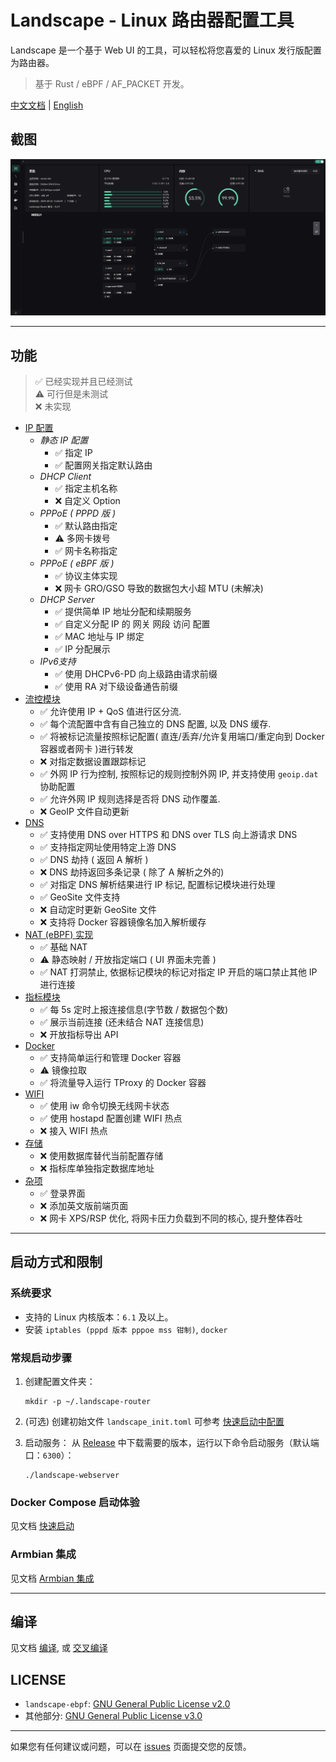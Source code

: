 # Landscape - Linux 路由器配置工具

Landscape 是一个基于 Web UI 的工具，可以轻松将您喜爱的 Linux 发行版配置为路由器。

> 基于 Rust / eBPF / AF_PACKET 开发。

[中文文档](./README.zh.md) | [English](./README.md)

## 截图
![](docs/images/1.png)

---
## 功能
> ✅ 已经实现并且已经测试  
> ⚠ 可行但是未测试  
> ❌ 未实现  

- <u>IP 配置</u>
    - *静态 IP 配置*
        - ✅ 指定 IP 
        - ✅ 配置网关指定默认路由
    - *DHCP Client*
        - ✅ 指定主机名称
        - ❌ 自定义 Option
    - *PPPoE ( PPPD 版 )*
        - ✅ 默认路由指定
        - ⚠ 多网卡拨号
        - ✅ 网卡名称指定
    - *PPPoE ( eBPF 版 )*
        - ✅ 协议主体实现
        - ❌ 网卡 GRO/GSO 导致的数据包大小超 MTU (未解决)
    - *DHCP Server*
        - ✅ 提供简单 IP 地址分配和续期服务
        - ✅ 自定义分配 IP 的 网关 网段 访问 配置
        - ✅ MAC 地址与 IP 绑定
        - ✅ IP 分配展示
    - *IPv6支持*
        - ✅ 使用 DHCPv6-PD 向上级路由请求前缀
        - ✅ 使用 RA 对下级设备通告前缀
- <u>流控模块</u>
    - ✅ 允许使用 IP + QoS 值进行区分流.
    - ✅ 每个流配置中含有自己独立的 DNS 配置, 以及 DNS 缓存.
    - ✅ 将被标记流量按照标记配置( 直连/丢弃/允许复用端口/重定向到 Docker 容器或者网卡 )进行转发 
    - ❌ 对指定数据设置跟踪标记
    - ✅ 外网 IP 行为控制, 按照标记的规则控制外网 IP, 并支持使用 `geoip.dat` 协助配置
    - ✅ 允许外网 IP 规则选择是否将 DNS 动作覆盖.
    - ❌ GeoIP 文件自动更新
- <u>DNS</u>
    - ✅ 支持使用 DNS over HTTPS 和 DNS over TLS 向上游请求 DNS
    - ✅ 支持指定网址使用特定上游 DNS
    - ✅ DNS 劫持 ( 返回 A 解析 )
    - ❌ DNS 劫持返回多条记录 ( 除了 A 解析之外的)
    - ✅ 对指定 DNS 解析结果进行 IP 标记, 配置标记模块进行处理
    - ✅ GeoSite 文件支持
    - ❌ 自动定时更新 GeoSite 文件
    - ❌ 支持将 Docker 容器镜像名加入解析缓存
- <u>NAT (eBPF) 实现</u>
    - ✅ 基础 NAT 
    - ⚠ 静态映射 / 开放指定端口 ( UI 界面未完善 )
    - ✅ NAT 打洞禁止, 依据标记模块的标记对指定 IP 开启的端口禁止其他 IP 进行连接
- <u> 指标模块 </u>
    - ✅ 每 5s 定时上报连接信息(字节数 / 数据包个数)
    - ✅ 展示当前连接 (还未结合 NAT 连接信息)
    - ❌ 开放指标导出 API
- <u> Docker </u>
    - ✅ 支持简单运行和管理 Docker 容器
    - ⚠ 镜像拉取
    - ✅ 将流量导入运行 TProxy 的 Docker 容器
- <u> WIFI </u>
    - ✅ 使用 iw 命令切换无线网卡状态
    - ✅ 使用 hostapd 配置创建 WIFI 热点
    - ❌ 接入 WIFI 热点
- <u> 存储 </u>
    - ❌ 使用数据库替代当前配置存储
    - ❌ 指标库单独指定数据库地址
- <u> 杂项 </u>
    - ✅ 登录界面
    - ❌ 添加英文版前端页面
    - ❌ 网卡 XPS/RSP 优化, 将网卡压力负载到不同的核心, 提升整体吞吐

---

## 启动方式和限制

### 系统要求
- 支持的 Linux 内核版本：`6.1` 及以上。
- 安装 `iptables (pppd 版本 pppoe mss 钳制)`, `docker`

### 常规启动步骤
1. 创建配置文件夹：
   ```shell
   mkdir -p ~/.landscape-router
   ```
2. (可选) 创建初始文件 `landscape_init.toml` 可参考 [快速启动中配置](https://landscape.whileaway.dev/quick.html)

3. 启动服务：
   从 [Release](https://github.com/ThisSeanZhang/landscape/releases) 中下载需要的版本，运行以下命令启动服务（默认端口：`6300`）：
   ```shell
   ./landscape-webserver
   ```

### Docker Compose 启动体验
见文档 [快速启动](https://landscape.whileaway.dev/quick.html)


### Armbian 集成
见文档 [Armbian 集成](https://landscape.whileaway.dev/compilation/armbian.html)

---

## 编译
见文档 [编译](https://landscape.whileaway.dev/compilation/), 或 [交叉编译](https://landscape.whileaway.dev/compilation/cross.html)

## LICENSE

- `landscape-ebpf`: [GNU General Public License v2.0](https://www.gnu.org/licenses/old-licenses/gpl-2.0.html)
- 其他部分: [GNU General Public License v3.0](https://www.gnu.org/licenses/gpl-3.0.html)

---

如果您有任何建议或问题，可以在 [issues](./issues/new) 页面提交您的反馈。
